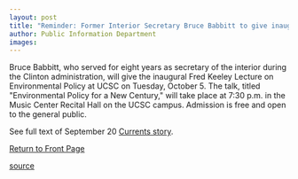 ```yaml
---
layout: post
title: "Reminder: Former Interior Secretary Bruce Babbitt to give inaugural Keeley Lecture Oct. 5"
author: Public Information Department
images:
---
```


Bruce Babbitt, who served for eight years as secretary of the interior during the Clinton administration, will give the inaugural Fred Keeley Lecture on Environmental Policy at UCSC on Tuesday, October 5. The talk, titled "Environmental Policy for a New Century," will take place at 7:30 p.m. in the Music Center Recital Hall on the UCSC campus. Admission is free and open to the general public.

See full text of September 20 [Currents story][1].

  

[Return to Front Page][2]

[1]: http://currents.ucsc.edu/04-05/09-20/babbitt.asp
[2]: http://currents.ucsc.edu/

[source](http://www1.ucsc.edu/currents/04-05/10-04/brief-babbitt.asp "Permalink to brief-babbitt")
